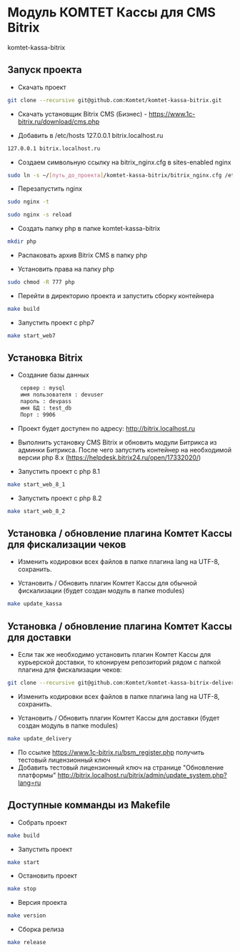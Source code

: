 # Модуль КОМТЕТ Кассы для CMS Bitrix

komtet-kassa-bitrix

## Запуск проекта

- Скачать проект

```sh
git clone --recursive git@github.com:Komtet/komtet-kassa-bitrix.git
```

- Скачать установщик Bitrix CMS (Бизнес) - https://www.1c-bitrix.ru/download/cms.php

- Добавить в /etc/hosts 127.0.0.1 bitrix.localhost.ru

```sh
127.0.0.1 bitrix.localhost.ru
```

- Создаем символьную ссылку на bitrix_nginx.cfg в sites-enabled nginx

```sh
sudo ln -s ~/[путь_до_проекта]/komtet-kassa-bitrix/bitrix_nginx.cfg /etc/nginx/sites-enabled
```

- Перезапустить nginx

```sh
sudo nginx -t
```

```sh
sudo nginx -s reload
```

- Создать папку php в папке komtet-kassa-bitrix

```sh
mkdir php
```

- Распаковать архив Bitrix CMS в папку php

- Установить права на папку php

```sh
sudo chmod -R 777 php
```

- Перейти в директорию проекта и запустить сборку контейнера

```sh
make build
```

- Запустить проект с php7

```sh
make start_web7
```

## Установка Bitrix

- Создание базы данных

```sh
    сервер : mysql
    имя пользователя : devuser
    пароль : devpass
    имя БД : test_db
    Порт : 9906
```

- Проект будет доступен по адресу: http://bitrix.localhost.ru

- Выполнить установку CMS Bitrix и обновить модули Битрикса из админки Битрикса.
  После чего запустить контейнер на необходимой версии php 8.x
  (https://helpdesk.bitrix24.ru/open/17332020/)

- Запустить проект с php 8.1

```sh
make start_web_8_1
```

- Запустить проект с php 8.2

```sh
make start_web_8_2
```

## Установка / обновление плагина Комтет Кассы для фискализации чеков

- Изменить кодировки всех файлов в папке плагина lang на UTF-8, сохранить.

- Установить / Обновить плагин Комтет Кассы для обычной фискализации (будет создан модуль в папке modules)

```sh
make update_kassa
```

## Установка / обновление плагина Комтет Кассы для доставки

- Если так же необходимо установить плагин Комтет Кассы для курьерской доставки, то клонируем репозиторий рядом с папкой плагина для фискализации чеков:

```sh
git clone --recursive git@github.com:Komtet/komtet-kassa-bitrix-delivery.git
```

- Изменить кодировки всех файлов в папке плагина lang на UTF-8, сохранить.

- Установить / Обновить плагин Комтет Кассы для доставки (будет создан модуль в папке modules)

```sh
make update_delivery
```

- По ссылке https://www.1c-bitrix.ru/bsm_register.php получить тестовый лицензионный ключ
- Добавить тестовый лицензионный ключ на странице "Обновление платформы" http://bitrix.localhost.ru/bitrix/admin/update_system.php?lang=ru

## Доступные комманды из Makefile

- Собрать проект

```sh
make build
```

- Запустить проект

```sh
make start
```

- Остановить проект

```sh
make stop
```

- Версия проекта

```sh
make version
```

- Сборка релиза

```sh
make release
```

